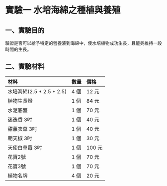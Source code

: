 # 實驗一 水培海綿之種植與養殖

## 一、實驗目的

驗證是否可以給予特定的營養液到海綿中，使水培植物成功生長，且能夠維持一段時間的生長。

## 二、實驗材料

|材料|數量|價格|
|:-|:-|:-|
|水培海綿(2.5 * 2.5 * 2.5)| 4 個 | 12 元 |
|植物生長燈| 1 個 | 84 元 |
|水泥底盤| 1 個 | 70 元 |
|迷迭香 3吋| 1 個 | 40 元 |
|甜薰衣草 3吋| 1 個 | 40 元 |
|朝天椒 3吋| 1 個 | 30 元 |
|天使白草莓 3吋| 1 個 | 100 元 |
|花寶2號| 1 個 | 70 元 |
|花寶3號| 1 個 | 70 元 |
|植物名牌| 4 個 | 20 元 |

